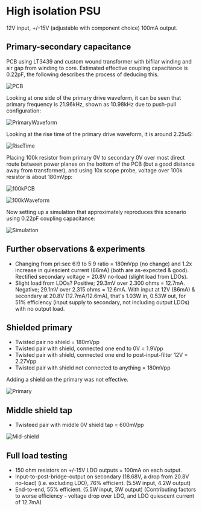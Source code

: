 # High isolation PSU

12V input, +/-15V (adjustable with component choice) 100mA output.

## Primary-secondary capacitance

PCB using LT3439 and custom wound transformer with bifilar winding and air gap from winding to core. Estimated effective coupling capacitance is 0.22pF, the following describes the process of deducing this.

![PCB](images/HIPSU.jpg)

Looking at one side of the primary drive waveform, it can be seen that primary frequency is 21.96kHz, shown as 10.98kHz due to push-pull configuration:

![PrimaryWaveform](images/PrimaryWaveform.png)

Looking at the rise time of the primary drive waveform, it is around 2.25uS:

![RiseTime](images/RiseTime.png)

Placing 100k resistor from primary 0V to secondary 0V over most direct route between power planes on the bottom of the PCB (but a good distance away from transformer), and using 10x scope probe, voltage over 100k resistor is about 180mVpp:

![100kPCB](images/100kPCB.jpg)

![100kWaveform](images/100k.png)

Now setting up a simulation that approximately reproduces this scenario using 0.22pF coupling capacitance:

![Simulation](images/SpiceSimulation.png)

## Further observations & experiments

- Changing from pri:sec 6:9 to 5:9 ratio = 180mVpp (no change) and 1.2x increase in quiescient current (86mA) (both are as-expected & good). Rectified secondary voltage = 20.8V no-load (slight load from LDOs).
- Slight load from LDOs? Positive; 29.3mV over 2.300 ohms = 12.7mA. Negative; 29.1mV over 2.315 ohms = 12.6mA. With input at 12V (86mA) & secondary at 20.8V (12.7mA/12.6mA), that's 1.03W in, 0.53W out, for 51% efficiency (input supply to secondary, not including output LDOs) with no output load.

## Shielded primary

- Twisted pair no shield = 180mVpp
- Twisted pair with shield, connected one end to 0V = 1.9Vpp
- Twisted pair with shield, connected one end to post-input-filter 12V = 2.27Vpp
- Twisted pair with shield not connected to anything = 180mVpp

Adding a shield on the primary was not effective.

![Primary](images/ShieldedPrimary.jpg)

## Middle shield tap

- Twisteed pair with middle 0V shield tap = 600mVpp

![Mid-shield](images/MidShield.jpg)

## Full load testing

- 150 ohm resistors on +/-15V LDO outputs = 100mA on each output.
- Input-to-post-bridge-output on secondary (18.68V, a drop from 20.8V no-load) (i.e. excluding LDO), 76% efficient. (5.5W input, 4.2W output)
- End-to-end, 55% efficient. (5.5W input, 3W output) (Contributing factors to worse efficiency - voltage drop over LDO, and LDO quiescent current of 12.7mA)

